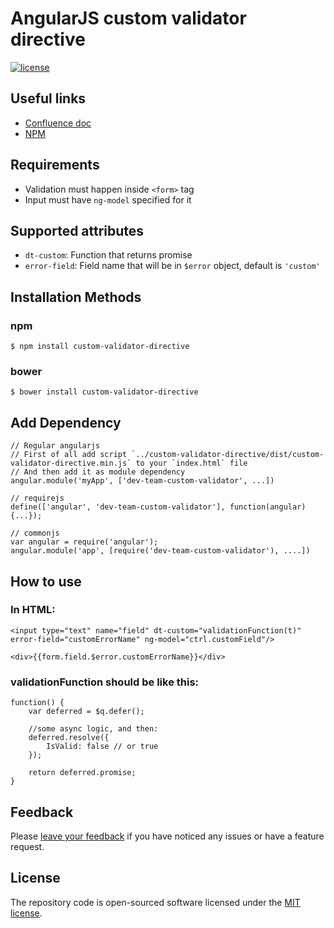 # AngularJS custom validator directive

[![license](https://img.shields.io/github/license/mashape/apistatus.svg?maxAge=2592000)](http://opensource.org/licenses/MIT)

## Useful links

- [Confluence doc](http://confluence.dev-team.com/display/DOC/Custom+Validator+Directive)
- [NPM](https://www.npmjs.com/package/custom-validator-directive)

## Requirements
- Validation must happen inside `<form>` tag
- Input must have `ng-model` specified for it


## Supported attributes
- `dt-custom`: Function that returns promise
- `error-field`: Field name that will be in `$error` object, default is `'custom'`

## Installation Methods

### npm
```
$ npm install custom-validator-directive
```
### bower
```
$ bower install custom-validator-directive
```

## Add Dependency

```
// Regular angularjs
// First of all add script `../custom-validator-directive/dist/custom-validator-directive.min.js` to your `index.html` file
// And then add it as module dependency
angular.module('myApp', ['dev-team-custom-validator', ...])

// requirejs
define(['angular', 'dev-team-custom-validator'], function(angular) {...});

// commonjs
var angular = require('angular');
angular.module('app', [require('dev-team-custom-validator'), ....])
```

## How to use
### In HTML:
```
<input type="text" name="field" dt-custom="validationFunction(t)" error-field="customErrorName" ng-model="ctrl.customField"/>

<div>{{form.field.$error.customErrorName}}</div>
```
### validationFunction should be like this:
```
function() {
    var deferred = $q.defer();

    //some async logic, and then:
    deferred.resolve({
        IsValid: false // or true
    });

    return deferred.promise;
}
```

## Feedback

Please [leave your feedback](https://github.com/DevTeamHub/custom-validator-directive/issues) if you have noticed any issues or have a feature request.

## License

The repository code is open-sourced software licensed under the [MIT license](http://opensource.org/licenses/MIT).